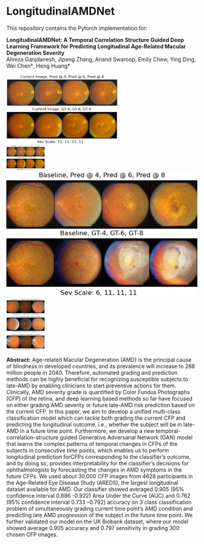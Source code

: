 # LongitudinalAMDNet

This repository contains the Pytorch implementation for:

**LongitudinalAMDNet: A Temporal Correlation Structure Guided Deep Learning Framework for Predicting Longitudinal Age-Related Macular Degeneration Severity**<br/>Alireza Ganjdanesh, Jipeng Zhang, Anand Swaroop, Emily Chew, Ying Ding, Wei Chen&dagger;, Heng Huang&dagger;



<div align="left">
  <img src=./Figures/LongitudinalPred.png width = '293px' height = '183px'>
</div>

<div id="banner" style="overflow: hidden;justify-content:space-around;">
<div class="" style="max-width: 20%;max-height: 20%;display: inline-block;">
    <img src="./Figures/LongitudinalPred.png">
</div>

<div class="" style="max-width: 100%;max-height: 100%;display: inline-block;">
    <img src="./Figures/ProgressedMainText1.png">
</div>

<div class="" style="max-width: 20%;max-height: 20%;display: inline-block;">
    <img src="./Figures/saliency.png">
</div>
</div>



**Abstract:** Age-related  Macular  Degeneration  (AMD)  is  the  principal  cause  of  blindness  in  developed countries, and  its  prevalence  will  increase to  288 million  people  in  2040.  Therefore,  automated grading and prediction methods can be highly beneficial for recognizing susceptible subjects to late-AMD  by  enabling  clinicians to  start  preventive  actions  for  them.  Clinically,  AMD  severity grade  is  quantified  by  Color  Fundus  Photographs  (CFP)  of  the  retina,  and  deep  learning  based methods so far have focused on either grading AMD severity or future late-AMD risk prediction based  on  the  current  CFP. In  this  paper, we aim  to  develop  a  unified multi-class  classification model which can tackle both grading the current CFP and predicting the longitudinal outcome, i.e., whether the subject will be in late-AMD in a future time point. Furthermore, we develop a new temporal-correlation-structure guided Generative Adversarial Network (GAN) model that learns the complex patterns of temporal changes in CFPs of the subjects in consecutive time points, which enables us to perform longitudinal prediction forCFPs corresponding to the classifier’s outcome, and  by  doing  so,  provides interpretability for the classifier’s decisions for  ophthalmologists by forecasting the changes in AMD symptoms in the future CFPs. We used about 30,000 CFP images from 4628 participants in the Age-Related Eye Disease Study (AREDS), the largest longitudinal dataset available for AMD. Our classifier showed averaged 0.905 (95% confidence interval 0.886 -0.922) Area Under the Curve (AUC) and 0.762 (95% confidence interval 0.733 –0.792) accuracy on 3 class classification problem of simultaneously grading current time point’s AMD condition and predicting late AMD progression of the subject in the future time point. We further validated our model on the UK Biobank dataset, where our model showed average 0.905 accuracy and 0.797 sensitivity in grading 300 chosen CFP images.


